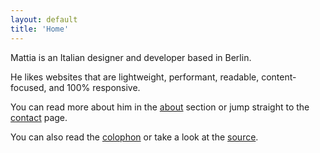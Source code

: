 ```yaml
---
layout: default
title: 'Home'
---
```


<p class="h2">
Mattia is an Italian designer and developer based in Berlin.
</p>

He likes websites that are lightweight, performant, readable, content-focused, and 100% responsive.

You can read more about him in the [about](about "About page") section or jump straight to the [contact](contact "Contact page") page.

You can also read the [colophon](colophon "Colophon page") or take a look at the [source](https://github.com/mrzool/mrzool.github.io "See the source on Github"). 

